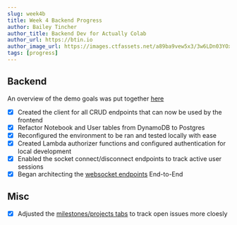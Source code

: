 ```yaml
---
slug: week4b
title: Week 4 Backend Progress
author: Bailey Tincher
author_title: Backend Dev for Actually Colab
author_url: https://btin.io
author_image_url: https://images.ctfassets.net/a89ba9vew5x3/3w6LDn03YOx8Ymsc2ccr55/c1c283b1bdbfa36f1dfee84e7d29b255/-2884675493317768856.jpg?w=450&fl=progressive&q=100
tags: [progress]
---
```


## Backend

An overview of the demo goals was put together [here](https://github.com/actually-colab/editor/issues)

- [x] Created the client for all CRUD endpoints that can now be used by the frontend
- [x] Refactor Notebook and User tables from DynamoDB to Postgres
- [x] Reconfigured the environment to be ran and tested locally with ease
- [x] Created Lambda authorizer functions and configured authentication for local development
- [x] Enabled the socket connect/disconnect endpoints to track active user sessions
- [x] Began architecting the [websocket endpoints](https://github.com/actually-colab/editor/issues/14) End-to-End

## Misc

- [x] Adjusted the [milestones/projects tabs](https://github.com/actually-colab/editor/projects/2) to track open issues more cloesly 

